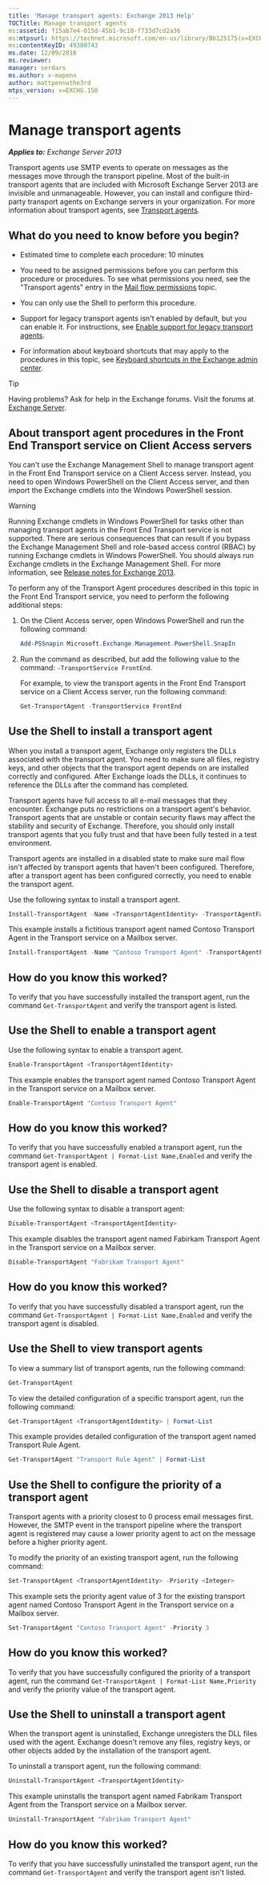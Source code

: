 ```yaml
---
title: 'Manage transport agents: Exchange 2013 Help'
TOCTitle: Manage transport agents
ms:assetid: f15ab7e4-015d-45b1-9c10-f733d7cd2a36
ms:mtpsurl: https://technet.microsoft.com/en-us/library/Bb125175(v=EXCHG.150)
ms:contentKeyID: 49300743
ms.date: 12/09/2016
ms.reviewer: 
manager: serdars
ms.author: v-mapenn
author: mattpennathe3rd
mtps_version: v=EXCHG.150
---
```


# Manage transport agents

_**Applies to:** Exchange Server 2013_

Transport agents use SMTP events to operate on messages as the messages move through the transport pipeline. Most of the built-in transport agents that are included with Microsoft Exchange Server 2013 are invisible and unmanageable. However, you can install and configure third-party transport agents on Exchange servers in your organization. For more information about transport agents, see [Transport agents](transport-agents-exchange-2013-help.md).

## What do you need to know before you begin?

- Estimated time to complete each procedure: 10 minutes

- You need to be assigned permissions before you can perform this procedure or procedures. To see what permissions you need, see the "Transport agents" entry in the [Mail flow permissions](mail-flow-permissions-exchange-2013-help.md) topic.

- You can only use the Shell to perform this procedure.

- Support for legacy transport agents isn't enabled by default, but you can enable it. For instructions, see [Enable support for legacy transport agents](enable-support-for-legacy-transport-agents-exchange-2013-help.md).

- For information about keyboard shortcuts that may apply to the procedures in this topic, see [Keyboard shortcuts in the Exchange admin center](keyboard-shortcuts-in-the-exchange-admin-center-2013-help.md).

> [!TIP]
> Having problems? Ask for help in the Exchange forums. Visit the forums at [Exchange Server](https://go.microsoft.com/fwlink/p/?linkid=60612).

## About transport agent procedures in the Front End Transport service on Client Access servers

You can't use the Exchange Management Shell to manage transport agent in the Front End Transport service on a Client Access server. Instead, you need to open Windows PowerShell on the Client Access server, and then import the Exchange cmdlets into the Windows PowerShell session.

> [!WARNING]
> Running Exchange cmdlets in Windows PowerShell for tasks other than managing transport agents in the Front End Transport service is not supported. There are serious consequences that can result if you bypass the Exchange Management Shell and role-based access control (RBAC) by running Exchange cmdlets in Windows PowerShell. You should always run Exchange cmdlets in the Exchange Management Shell. For more information, see <A href="release-notes-for-exchange-2013-exchange-2013-help.md">Release notes for Exchange 2013</A>.

To perform any of the Transport Agent procedures described in this topic in the Front End Transport service, you need to perform the following additional steps:

1. On the Client Access server, open Windows PowerShell and run the following command:

    ```powershell
    Add-PSSnapin Microsoft.Exchange.Management.PowerShell.SnapIn
    ```

2. Run the command as described, but add the following value to the command: `-TransportService FrontEnd`.

    For example, to view the transport agents in the Front End Transport service on a Client Access server, run the following command:

    ```powershell
    Get-TransportAgent -TransportService FrontEnd
    ```

## Use the Shell to install a transport agent

When you install a transport agent, Exchange only registers the DLLs associated with the transport agent. You need to make sure all files, registry keys, and other objects that the transport agent depends on are installed correctly and configured. After Exchange loads the DLLs, it continues to reference the DLLs after the command has completed.

Transport agents have full access to all e-mail messages that they encounter. Exchange puts no restrictions on a transport agent's behavior. Transport agents that are unstable or contain security flaws may affect the stability and security of Exchange. Therefore, you should only install transport agents that you fully trust and that have been fully tested in a test environment.

Transport agents are installed in a disabled state to make sure mail flow isn't affected by transport agents that haven't been configured. Therefore, after a transport agent has been configured correctly, you need to enable the transport agent.

Use the following syntax to install a transport agent.

```powershell
Install-TransportAgent -Name <TransportAgentIdentity> -TransportAgentFactory <"TransportAgentFactory"> -AssemblyPath <"FilePath">
```

This example installs a fictitious transport agent named Contoso Transport Agent in the Transport service on a Mailbox server.

```powershell
Install-TransportAgent -Name "Contoso Transport Agent" -TransportAgentFactory "vendor.exchange.ContosoTransportAgentfactory" -AssemblyPath "C:\Program Files\Vendor\TransportAgent\ContosoTransportAgentFactory.dll"
```

## How do you know this worked?

To verify that you have successfully installed the transport agent, run the command `Get-TransportAgent` and verify the transport agent is listed.

## Use the Shell to enable a transport agent

Use the following syntax to enable a transport agent.

```powershell
Enable-TransportAgent <TransportAgentIdentity>
```

This example enables the transport agent named Contoso Transport Agent in the Transport service on a Mailbox server.

```powershell
Enable-TransportAgent "Contoso Transport Agent"
```

## How do you know this worked?

To verify that you have successfully enabled a transport agent, run the command `Get-TransportAgent | Format-List Name,Enabled` and verify the transport agent is enabled.

## Use the Shell to disable a transport agent

Use the following syntax to disable a transport agent:

```powershell
Disable-TransportAgent <TransportAgentIdentity>
```

This example disables the transport agent named Fabirkam Transport Agent in the Transport service on a Mailbox server.

```powershell
Disable-TransportAgent "Fabrikam Transport Agent"
```

## How do you know this worked?

To verify that you have successfully disabled a transport agent, run the command `Get-TransportAgent | Format-List Name,Enabled` and verify the transport agent is disabled.

## Use the Shell to view transport agents

To view a summary list of transport agents, run the following command:

```powershell
Get-TransportAgent
```

To view the detailed configuration of a specific transport agent, run the following command:

```powershell
Get-TransportAgent <TransportAgentIdentity> | Format-List
```

This example provides detailed configuration of the transport agent named Transport Rule Agent.

```powershell
Get-TransportAgent "Transport Rule Agent" | Format-List
```

## Use the Shell to configure the priority of a transport agent

Transport agents with a priority closest to 0 process email messages first. However, the SMTP event in the transport pipeline where the transport agent is registered may cause a lower priority agent to act on the message before a higher priority agent.

To modify the priority of an existing transport agent, run the following command:

```powershell
Set-TransportAgent <TransportAgentIdentity> -Priority <Integer>
```

This example sets the priority agent value of 3 for the existing transport agent named Contoso Transport Agent in the Transport service on a Mailbox server.

```powershell
Set-TransportAgent "Contoso Transport Agent" -Priority 3
```

## How do you know this worked?

To verify that you have successfully configured the priority of a transport agent, run the command `Get-TransportAgent | Format-List Name,Priority` and verify the priority value of the transport agent.

## Use the Shell to uninstall a transport agent

When the transport agent is uninstalled, Exchange unregisters the DLL files used with the agent. Exchange doesn't remove any files, registry keys, or other objects added by the installation of the transport agent.

To uninstall a transport agent, run the following command:

```powershell
Uninstall-TransportAgent <TransportAgentIdentity>
```

This example uninstalls the transport agent named Fabrikam Transport Agent from the Transport service on a Mailbox server.

```powershell
Uninstall-TransportAgent "Fabrikam Transport Agent"
```

## How do you know this worked?

To verify that you have successfully uninstalled the transport agent, run the command `Get-TransportAgent` and verify the transport agent isn't listed.
